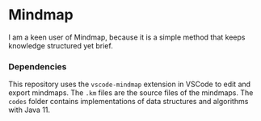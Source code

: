 # Mindmap

I am a keen user of Mindmap, because it is a simple method that keeps knowledge structured yet brief.

### Dependencies

This repository uses the `vscode-mindmap` extension in VSCode to edit and export mindmaps. The `.km` files are the source files of the mindmaps. The `codes` folder contains implementations of data structures and algorithms with Java 11.